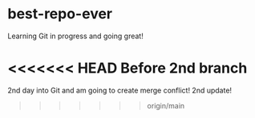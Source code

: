 # best-repo-ever
Learning Git in progress and going great!

<<<<<<< HEAD
Before 2nd branch
=======
2nd day into Git and am going to create merge conflict! 2nd update!
>>>>>>> origin/main
